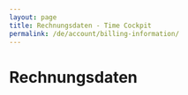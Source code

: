 ```yaml
---
layout: page
title: Rechnungsdaten - Time Cockpit
permalink: /de/account/billing-information/
---
```


<function name="TimeCockpit.Security.AuthenticationRequired.Functions.EnsureIsAdmin" /><h1>Rechnungsdaten</h1><function name="Composite.AspNet.LoadUserControl">
  <param name="Path" value="~/Frontend/Custom/Web/Forms/Controls/BillingInformation.ascx" />
</function>